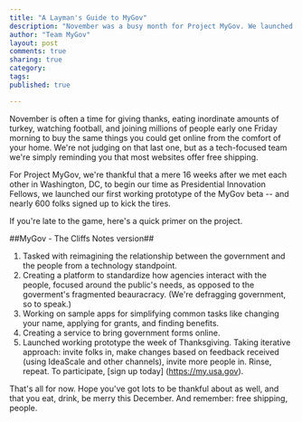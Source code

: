 ```yaml
---
title: "A Layman's Guide to MyGov"
description: "November was a busy month for Project MyGov. We launched the beta, and did a lot of heavy lifting on the back end."
author: "Team MyGov"
layout: post
comments: true
sharing: true
category: 
tags: 
published: true

---
```


November is often a time for giving thanks, eating inordinate amounts of turkey, watching football, and joining millions of people early one Friday morning to buy the same things you could get online from the comfort of your home. We're not judging on that last one, but as a tech-focused team we're simply reminding you that most websites offer free shipping.

For Project MyGov, we're thankful that a mere 16 weeks after we met each other in Washington, DC, to begin our time as Presidential Innovation Fellows, we launched our first working prototype of the MyGov beta -- and nearly 600 folks signed up to kick the tires.

If you're late to the game, here's a quick primer on the project.

##MyGov - The Cliffs Notes version##

1. Tasked with reimagining the relationship between the government and the people from a technology standpoint.
2. Creating a platform to standardize how agencies interact with the people, focused around the public's needs, as opposed to the goverment's fragmented beauracracy. (We're defragging government, so to speak.)
3. Working on sample apps for simplifying common tasks like changing your name, applying for grants, and finding benefits.
4. Creating a service to bring government forms online.
5. Launched working prototype the week of Thanksgiving. Taking iterative approach: invite folks in, make changes based on feedback received (using IdeaScale and other channels), invite more people in. Rinse, repeat. To participate, [sign up today] (https://my.usa.gov).

That's all for now. Hope you've got lots to be thankful about as well, and that you eat, drink, be merry this December. And remember: free shipping, people.